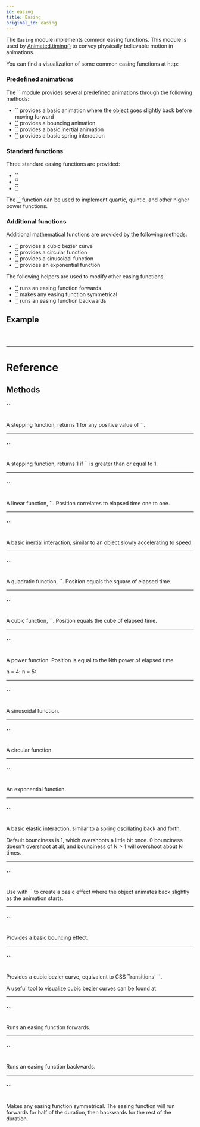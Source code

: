 ```yaml
---
id: easing
title: Easing
original_id: easing
---
```


The `Easing` module implements common easing functions. This module is used by [Animated.timing()](animated.md#timing) to convey physically believable motion in animations.

You can find a visualization of some common easing functions at http:

### Predefined animations

The `` module provides several predefined animations through the following methods:

- [``](easing.md#back) provides a basic animation where the object goes slightly back before moving forward
- [``](easing.md#bounce) provides a bouncing animation
- [``](easing.md#ease) provides a basic inertial animation
- [``](easing.md#elastic) provides a basic spring interaction

### Standard functions

Three standard easing functions are provided:

- [``](easing.md#linear)
- [``](easing.md#quad)
- [``](easing.md#cubic)

The [``](easing.md#poly) function can be used to implement quartic, quintic, and other higher power functions.

### Additional functions

Additional mathematical functions are provided by the following methods:

- [``](easing.md#bezier) provides a cubic bezier curve
- [``](easing.md#circle) provides a circular function
- [``](easing.md#sin) provides a sinusoidal function
- [``](easing.md#exp) provides an exponential function

The following helpers are used to modify other easing functions.

- [``](easing.md#in) runs an easing function forwards
- [``](easing.md#inout) makes any easing function symmetrical
- [``](easing.md#out) runs an easing function backwards

## Example

```SnackPlayer name=Easing%20Demo



```

---

# Reference

## Methods

### ``

```jsx
```

A stepping function, returns 1 for any positive value of ``.

---

### ``

```jsx
```

A stepping function, returns 1 if `` is greater than or equal to 1.

---

### ``

```jsx
```

A linear function, ``. Position correlates to elapsed time one to one.

---

### ``

```jsx
```

A basic inertial interaction, similar to an object slowly accelerating to speed.

---

### ``

```jsx
```

A quadratic function, ``. Position equals the square of elapsed time.

---

### ``

```jsx
```

A cubic function, ``. Position equals the cube of elapsed time.

---

### ``

```jsx
```

A power function. Position is equal to the Nth power of elapsed time.

n = 4: n = 5:

---

### ``

```jsx
```

A sinusoidal function.

---

### ``

```jsx
```

A circular function.

---

### ``

```jsx
```

An exponential function.

---

### ``

```jsx
```

A basic elastic interaction, similar to a spring oscillating back and forth.

Default bounciness is 1, which overshoots a little bit once. 0 bounciness doesn't overshoot at all, and bounciness of N &gt; 1 will overshoot about N times.

---

### ``

```jsx
```

Use with `` to create a basic effect where the object animates back slightly as the animation starts.

---

### ``

```jsx
```

Provides a basic bouncing effect.

---

### ``

```jsx
```

Provides a cubic bezier curve, equivalent to CSS Transitions' ``.

A useful tool to visualize cubic bezier curves can be found at

---

### ``

```jsx
```

Runs an easing function forwards.

---

### ``

```jsx
```

Runs an easing function backwards.

---

### ``

```jsx
```

Makes any easing function symmetrical. The easing function will run forwards for half of the duration, then backwards for the rest of the duration.
